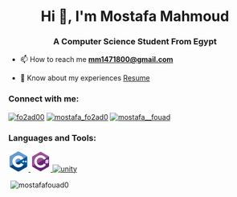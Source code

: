 <h1 align="center">Hi 👋, I'm Mostafa Mahmoud</h1>
<h3 align="center">A Computer Science Student From Egypt</h3>

- 📫 How to reach me **mm1471800@gmail.com**

- 📄 Know about my experiences [Resume](https://drive.google.com/file/d/1RT2w8RBEe1GlX_H9OZ262zZf2lwLzqVh/view?usp=sharing)

<h3 align="left">Connect with me:</h3>
<p align="left">
<a href="https://fb.com/fo2ad00" target="blank"><img align="center" src="https://raw.githubusercontent.com/rahuldkjain/github-profile-readme-generator/master/src/images/icons/Social/facebook.svg" alt="fo2ad00" height="30" width="40" /></a>
<a href="https://instagram.com/mostafa_fo2ad0" target="blank"><img align="center" src="https://raw.githubusercontent.com/rahuldkjain/github-profile-readme-generator/master/src/images/icons/Social/instagram.svg" alt="mostafa_fo2ad0" height="30" width="40" /></a>
<a href="https://codeforces.com/profile/mostafa__fouad" target="blank"><img align="center" src="https://raw.githubusercontent.com/rahuldkjain/github-profile-readme-generator/master/src/images/icons/Social/codeforces.svg" alt="mostafa__fouad" height="30" width="40" /></a>
</p>

<h3 align="left">Languages and Tools:</h3>
<p align="left"> <a href="https://www.w3schools.com/cpp/" target="_blank" rel="noreferrer"> <img src="https://raw.githubusercontent.com/devicons/devicon/master/icons/cplusplus/cplusplus-original.svg" alt="cplusplus" width="40" height="40"/> </a> <a href="https://www.w3schools.com/cs/" target="_blank" rel="noreferrer"> <img src="https://raw.githubusercontent.com/devicons/devicon/master/icons/csharp/csharp-original.svg" alt="csharp" width="40" height="40"/> </a> <a href="https://unity.com/" target="_blank" rel="noreferrer"> <img src="https://www.vectorlogo.zone/logos/unity3d/unity3d-icon.svg" alt="unity" width="40" height="40"/> </a> </p>

<p>&nbsp;<img align="center" src="https://github-readme-stats.vercel.app/api?username=mostafafouad0&show_icons=true&locale=en" alt="mostafafouad0" /></p>
